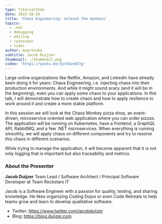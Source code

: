 ```yaml
---
type: TutorialStep
date: 2022-10-26
title: 'Chaos Engineering: unleash the monkeys'
topics:
  - .net
  - debugging
  - editing
  - resharper
  - rider
author: maartenba
subtitle: Jacob Duijzer
thumbnail: ./thumbnail.png
video: 'https://youtu.be/3ycHJwx0Itg'
---
```


Large online organizations like Netflix, Amazon, and LinkedIn have already been doing it for years: Chaos Engineering, i.e. injecting chaos into their production environments. And while it might sound scary (and it will be in the beginning), even you can apply some chaos to your applications. In this talk, I will demonstrate how to create chaos and how to apply resilience to work around it and create a more stable platform.

In this session we will look at the Chaos Monkey pizza shop, an event-driven, microservice oriented web application where you can order pizzas. The application will be running on Kubernetes, have a frontend, a GraphQL API, RabbitMQ, and a few .NET microservices. When everything is running smoothly, we will apply chaos on different components and try to resolve this chaos in different scenarios.

While trying to manage the application, it will become apparent that it is not only logging that is important but also traceability and metrics.

### About the Presenter

**Jacob Duijzer** Team Lead / Software Architect / Principal Software Developer at Team Rockstars IT

Jacob is a Software Engineer with a passion for quality, testing, and sharing knowledge. He likes organizing Coding Dojos or even Code Retreats to help teams grow and learn to develop qualitative software.

* Twitter: <https://www.twitter.com/jacobduijzer>
* Blog: <https://blog.duijzer.com>
